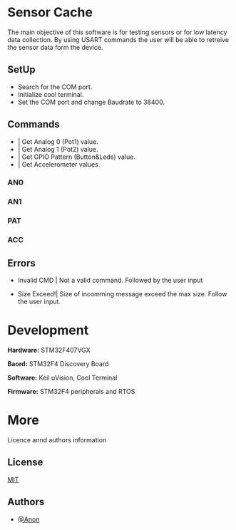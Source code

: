 
# Sensor Cache

The main objective of this software is for testing sensors or for low latency data collection. By using USART commands the user will be able to retreive the sensor data form the device.

## SetUp
- Search for the COM port.
- Initialize cool terminal. 
- Set the COM port and change Baudrate to 38400.

## Commands

- <AN0> | Get Analog 0 (Pot1) value. 
- <AN1> | Get Analog 1 (Pot2) value.
- <PAT> | Get GPIO Pattern (Button&Leds) value.
- <ACC> | Get Accelerometer values.

### AN0

### AN1

### PAT

### ACC

## Errors

- Invalid CMD | Not a valid command. Followed by the user input

- Size Exceed!| Size of incomming message exceed the max size. Follow the user input.



# Development

**Hardware:** STM32F407VGX

**Baord:** STM32F4 Discovery Board

**Software:** Keil uVision, Cool Terminal

**Firmware:** STM32F4 peripherals and RTOS 

# More

Licence annd authors information

## License
[MIT](https://choosealicense.com/licenses/mit/)

## Authors
- [@Anon](Broke)

